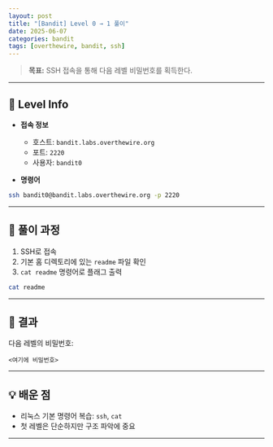 ```yaml
---
layout: post
title: "[Bandit] Level 0 → 1 풀이"
date: 2025-06-07
categories: bandit
tags: [overthewire, bandit, ssh]
---
```


> **목표:** SSH 접속을 통해 다음 레벨 비밀번호를 획득한다.

---

## 🔐 Level Info

- **접속 정보**
  - 호스트: `bandit.labs.overthewire.org`
  - 포트: `2220`
  - 사용자: `bandit0`

- **명령어**
```bash
ssh bandit0@bandit.labs.overthewire.org -p 2220
```

---

## 🧪 풀이 과정

1. SSH로 접속
2. 기본 홈 디렉토리에 있는 `readme` 파일 확인
3. `cat readme` 명령어로 플래그 출력

```bash
cat readme
```

---

## 🎯 결과

다음 레벨의 비밀번호:
```
<여기에 비밀번호>
```

---

## 💡 배운 점

- 리눅스 기본 명령어 복습: `ssh`, `cat`
- 첫 레벨은 단순하지만 구조 파악에 중요

---
